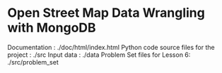 
# Open Street Map Data Wrangling with MongoDB

Documentation : ./doc/html/index.html
Python code source files for the project : ./src
Input data : ./data
Problem Set files for Lesson 6: ./src/problem\_set




